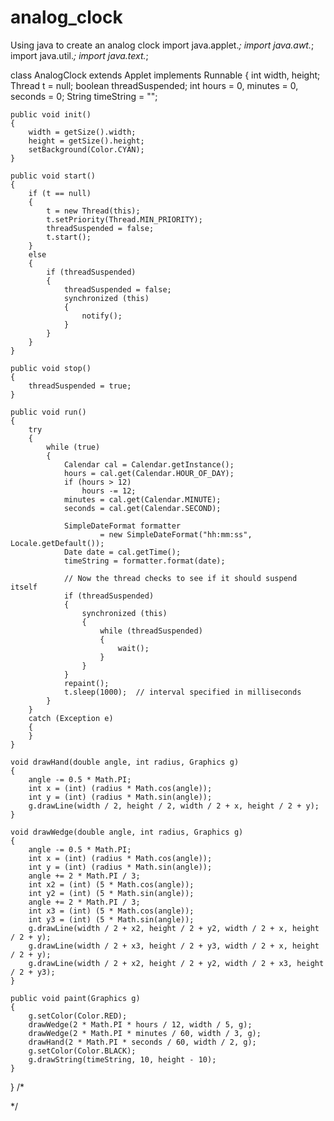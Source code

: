 # analog_clock
Using java to create an analog clock
import java.applet.*;
import java.awt.*;
import java.util.*;
import java.text.*;

class AnalogClock extends Applet implements Runnable
{
    int width, height;
    Thread t = null;
    boolean threadSuspended;
    int hours = 0, minutes = 0, seconds = 0;
    String timeString = "";

    public void init()
    {
        width = getSize().width;
        height = getSize().height;
        setBackground(Color.CYAN);
    }

    public void start()
    {
        if (t == null)
        {
            t = new Thread(this);
            t.setPriority(Thread.MIN_PRIORITY);
            threadSuspended = false;
            t.start();
        }
        else
        {
            if (threadSuspended)
            {
                threadSuspended = false;
                synchronized (this)
                {
                    notify();
                }
            }
        }
    }

    public void stop()
    {
        threadSuspended = true;
    }

    public void run()
    {
        try
        {
            while (true)
            {
                Calendar cal = Calendar.getInstance();
                hours = cal.get(Calendar.HOUR_OF_DAY);
                if (hours > 12)
                    hours -= 12;
                minutes = cal.get(Calendar.MINUTE);
                seconds = cal.get(Calendar.SECOND);

                SimpleDateFormat formatter
                        = new SimpleDateFormat("hh:mm:ss", Locale.getDefault());
                Date date = cal.getTime();
                timeString = formatter.format(date);

                // Now the thread checks to see if it should suspend itself  
                if (threadSuspended)
                {
                    synchronized (this)
                    {
                        while (threadSuspended)
                        {
                            wait();
                        }
                    }
                }
                repaint();
                t.sleep(1000);  // interval specified in milliseconds  
            }
        }
        catch (Exception e)
        {
        }
    }

    void drawHand(double angle, int radius, Graphics g)
    {
        angle -= 0.5 * Math.PI;
        int x = (int) (radius * Math.cos(angle));
        int y = (int) (radius * Math.sin(angle));
        g.drawLine(width / 2, height / 2, width / 2 + x, height / 2 + y);
    }

    void drawWedge(double angle, int radius, Graphics g)
    {
        angle -= 0.5 * Math.PI;
        int x = (int) (radius * Math.cos(angle));
        int y = (int) (radius * Math.sin(angle));
        angle += 2 * Math.PI / 3;
        int x2 = (int) (5 * Math.cos(angle));
        int y2 = (int) (5 * Math.sin(angle));
        angle += 2 * Math.PI / 3;
        int x3 = (int) (5 * Math.cos(angle));
        int y3 = (int) (5 * Math.sin(angle));
        g.drawLine(width / 2 + x2, height / 2 + y2, width / 2 + x, height / 2 + y);
        g.drawLine(width / 2 + x3, height / 2 + y3, width / 2 + x, height / 2 + y);
        g.drawLine(width / 2 + x2, height / 2 + y2, width / 2 + x3, height / 2 + y3);
    }

    public void paint(Graphics g)
    {
        g.setColor(Color.RED);
        drawWedge(2 * Math.PI * hours / 12, width / 5, g);
        drawWedge(2 * Math.PI * minutes / 60, width / 3, g);
        drawHand(2 * Math.PI * seconds / 60, width / 2, g);
        g.setColor(Color.BLACK);
        g.drawString(timeString, 10, height - 10);
    }
}
/*
<html>  
<body>  
<applet code="AnalogClock.class" width="315" height="300">  
</applet>  
</body>  
</html> */

